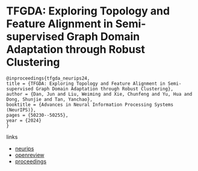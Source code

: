 # TFGDA: Exploring Topology and Feature Alignment in Semi-supervised Graph Domain Adaptation through Robust Clustering

```
@inproceedings{tfgda_neurips24,
title = {TFGDA: Exploring Topology and Feature Alignment in Semi-supervised Graph Domain Adaptation through Robust Clustering},
author = {Dan, Jun and Liu, Weiming and Xie, Chunfeng and Yu, Hua and Dong, Shunjie and Tan, Yanchao},
booktitle = {Advances in Neural Information Processing Systems (NeurIPS)},
pages = {50230--50255},
year = {2024}
}
```

links
- [neurips](https://nips.cc/Conferences/2024/Schedule?showEvent=96831)
- [openreview](https://openreview.net/forum?id=26BdXIY3ik)
- [proceedings](https://papers.nips.cc//paper_files/paper/2024/hash/59e73ff865b56cba6ab7f6b2cce1425d-Abstract-Conference.html)
